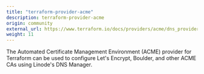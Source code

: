 ```yaml
---
title: "terraform-provider-acme"
description: terraform-provider-acme
origin: community
external_url: https://www.terraform.io/docs/providers/acme/dns_providers/linode.html
weight: 11
---
```


The Automated Certificate Management Environment (ACME) provider for Terraform can be used to configure Let's Encrypt, Boulder, and other ACME CAs using Linode's DNS Manager.
